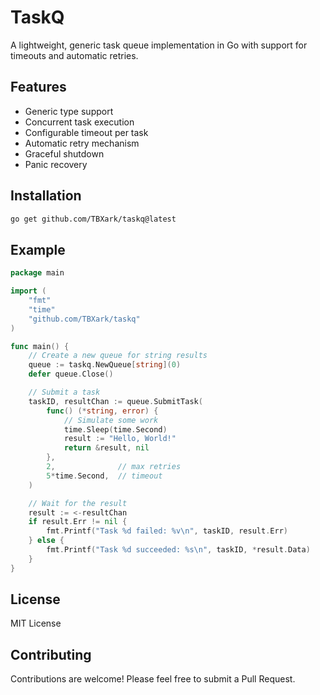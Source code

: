# TaskQ

A lightweight, generic task queue implementation in Go with support for timeouts and automatic retries.

## Features

- Generic type support
- Concurrent task execution
- Configurable timeout per task
- Automatic retry mechanism
- Graceful shutdown
- Panic recovery

## Installation

```bash
go get github.com/TBXark/taskq@latest
```

## Example

```go
package main

import (
    "fmt"
    "time"
    "github.com/TBXark/taskq"
)

func main() {
    // Create a new queue for string results
    queue := taskq.NewQueue[string](0)
    defer queue.Close()

    // Submit a task
    taskID, resultChan := queue.SubmitTask(
        func() (*string, error) {
            // Simulate some work
            time.Sleep(time.Second)
            result := "Hello, World!"
            return &result, nil
        },
        2,              // max retries
        5*time.Second,  // timeout
    )

    // Wait for the result
    result := <-resultChan
    if result.Err != nil {
        fmt.Printf("Task %d failed: %v\n", taskID, result.Err)
    } else {
        fmt.Printf("Task %d succeeded: %s\n", taskID, *result.Data)
    }
}
```

## License

MIT License

## Contributing

Contributions are welcome! Please feel free to submit a Pull Request.
